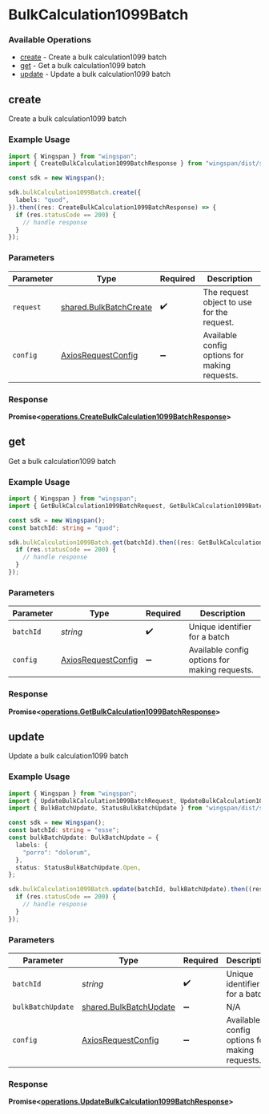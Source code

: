 # BulkCalculation1099Batch

### Available Operations

* [create](#create) - Create a bulk calculation1099 batch
* [get](#get) - Get a bulk calculation1099 batch
* [update](#update) - Update a bulk calculation1099 batch

## create

Create a bulk calculation1099 batch

### Example Usage

```typescript
import { Wingspan } from "wingspan";
import { CreateBulkCalculation1099BatchResponse } from "wingspan/dist/sdk/models/operations";

const sdk = new Wingspan();

sdk.bulkCalculation1099Batch.create({
  labels: "quod",
}).then((res: CreateBulkCalculation1099BatchResponse) => {
  if (res.statusCode == 200) {
    // handle response
  }
});
```

### Parameters

| Parameter                                                        | Type                                                             | Required                                                         | Description                                                      |
| ---------------------------------------------------------------- | ---------------------------------------------------------------- | ---------------------------------------------------------------- | ---------------------------------------------------------------- |
| `request`                                                        | [shared.BulkBatchCreate](../../models/shared/bulkbatchcreate.md) | :heavy_check_mark:                                               | The request object to use for the request.                       |
| `config`                                                         | [AxiosRequestConfig](https://axios-http.com/docs/req_config)     | :heavy_minus_sign:                                               | Available config options for making requests.                    |


### Response

**Promise<[operations.CreateBulkCalculation1099BatchResponse](../../models/operations/createbulkcalculation1099batchresponse.md)>**


## get

Get a bulk calculation1099 batch

### Example Usage

```typescript
import { Wingspan } from "wingspan";
import { GetBulkCalculation1099BatchRequest, GetBulkCalculation1099BatchResponse } from "wingspan/dist/sdk/models/operations";

const sdk = new Wingspan();
const batchId: string = "quod";

sdk.bulkCalculation1099Batch.get(batchId).then((res: GetBulkCalculation1099BatchResponse) => {
  if (res.statusCode == 200) {
    // handle response
  }
});
```

### Parameters

| Parameter                                                    | Type                                                         | Required                                                     | Description                                                  |
| ------------------------------------------------------------ | ------------------------------------------------------------ | ------------------------------------------------------------ | ------------------------------------------------------------ |
| `batchId`                                                    | *string*                                                     | :heavy_check_mark:                                           | Unique identifier for a batch                                |
| `config`                                                     | [AxiosRequestConfig](https://axios-http.com/docs/req_config) | :heavy_minus_sign:                                           | Available config options for making requests.                |


### Response

**Promise<[operations.GetBulkCalculation1099BatchResponse](../../models/operations/getbulkcalculation1099batchresponse.md)>**


## update

Update a bulk calculation1099 batch

### Example Usage

```typescript
import { Wingspan } from "wingspan";
import { UpdateBulkCalculation1099BatchRequest, UpdateBulkCalculation1099BatchResponse } from "wingspan/dist/sdk/models/operations";
import { BulkBatchUpdate, StatusBulkBatchUpdate } from "wingspan/dist/sdk/models/shared";

const sdk = new Wingspan();
const batchId: string = "esse";
const bulkBatchUpdate: BulkBatchUpdate = {
  labels: {
    "porro": "dolorum",
  },
  status: StatusBulkBatchUpdate.Open,
};

sdk.bulkCalculation1099Batch.update(batchId, bulkBatchUpdate).then((res: UpdateBulkCalculation1099BatchResponse) => {
  if (res.statusCode == 200) {
    // handle response
  }
});
```

### Parameters

| Parameter                                                        | Type                                                             | Required                                                         | Description                                                      |
| ---------------------------------------------------------------- | ---------------------------------------------------------------- | ---------------------------------------------------------------- | ---------------------------------------------------------------- |
| `batchId`                                                        | *string*                                                         | :heavy_check_mark:                                               | Unique identifier for a batch                                    |
| `bulkBatchUpdate`                                                | [shared.BulkBatchUpdate](../../models/shared/bulkbatchupdate.md) | :heavy_minus_sign:                                               | N/A                                                              |
| `config`                                                         | [AxiosRequestConfig](https://axios-http.com/docs/req_config)     | :heavy_minus_sign:                                               | Available config options for making requests.                    |


### Response

**Promise<[operations.UpdateBulkCalculation1099BatchResponse](../../models/operations/updatebulkcalculation1099batchresponse.md)>**

